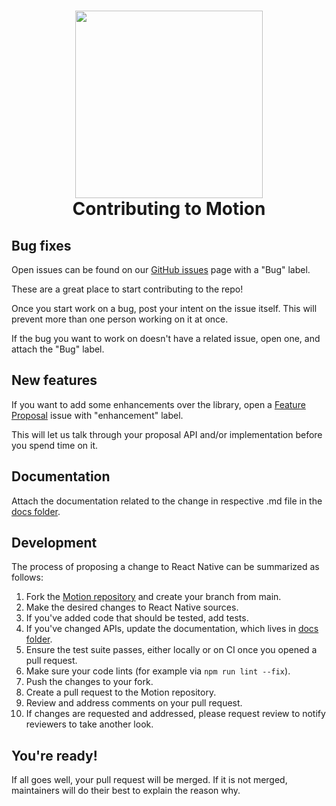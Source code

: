 <h1 align="center">
    <img src="./assets/contributing.gif" width="300"/>
    <br>
    Contributing to Motion
</h1>

## Bug fixes

Open issues can be found on our [GitHub issues](https://github.com/urbanclap-engg/motion/issues) page with a "Bug" label.

These are a great place to start contributing to the repo!

Once you start work on a bug, post your intent on the issue itself. This will prevent more than one person working on it at once.

If the bug you want to work on doesn't have a related issue, open one, and attach the "Bug" label.

## New features

If you want to add some enhancements over the library, open a [Feature Proposal](https://github.com/urbanclap-engg/motion/issues) issue with "enhancement" label.

This will let us talk through your proposal API and/or implementation before you spend time on it.

## Documentation

Attach the documentation related to the change in respective .md file in the [docs folder](https://github.com/urbanclap-engg/motion/tree/main/documentation/docs).

## Development
The process of proposing a change to React Native can be summarized as follows:

1. Fork the [Motion repository](https://github.com/urbanclap-engg/motion) and create your branch from main.
2. Make the desired changes to React Native sources.
3. If you've added code that should be tested, add tests.
4. If you've changed APIs, update the documentation, which lives in [docs folder](https://github.com/urbanclap-engg/motion/tree/main/docs).
5. Ensure the test suite passes, either locally or on CI once you opened a pull request.
6. Make sure your code lints (for example via `npm run lint --fix`).
7. Push the changes to your fork.
8. Create a pull request to the Motion repository.
9. Review and address comments on your pull request.
10. If changes are requested and addressed, please request review to notify reviewers to take another look.

## You're ready!<br />

If all goes well, your pull request will be merged. If it is not merged, maintainers will do their best to explain the reason why.

